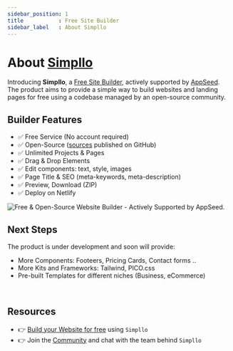 ```yaml
---
sidebar_position: 1
title           : Free Site Builder
sidebar_label   : About Simpllo
---
```


# About [Simpllo](https://www.simpllo.com/)

Introducing **Simpllo**, a [Free Site Builder](https://www.simpllo.com/), actively supported by [AppSeed](https://appseed.us/). 
The product aims to provide a simple way to build websites and landing pages for free using a codebase managed by an open-source community.

## **Builder Features**

- ✅ Free Service (No account required) 
- ✅ Open-Source ([sources](https://github.com/app-generator/rocket-builder) published on GitHub)
- ✅ Unlimited Projects & Pages 
- ✅ Drag & Drop Elements
- ✅ Edit components: text, style, images
- ✅ Page Title & SEO (meta-keywords, meta-description)
- ✅ Preview, Download (ZIP)
- ✅ Deploy on Netlify

![Free & Open-Source Website Builder - Actively Supported by AppSeed.](https://github.com/app-generator/rocket-builder/assets/51070104/9544f9a4-ed93-498a-a746-f6c8663be896) 

## Next Steps

The product is under development and soon will provide:

- More Components: Footeers, Pricing Cards, Contact forms ..
- More Kits and Frameworks: Tailwind, PICO.css 
- Pre-built Templates for different niches (Business, eCommerce)

<br />

## Resources

- 👉 [Build your Website for free](https://www.simpllo.com/) using `Simpllo`
- 👉 Join the [Community](https://youtu.be/mxQWwhEF21s) and chat with the team behind `Simpllo`
